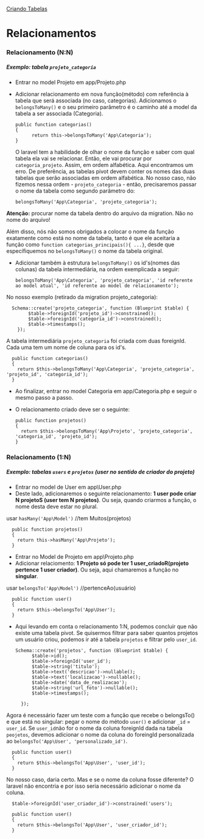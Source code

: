 [Criando Tabelas](https://github.com/amandamcmolina/laravel/blob/master/criandoTabelasLaravel.md)

# Relacionamentos

### Relacionamento (N:N)
##### Exemplo: tabela `projeto_categoria`

- Entrar no model Projeto em app/Projeto.php
- Adicionar relacionamento em nova função(método) com referência à tabela que será associada (no caso, categorias). Adicionamos o `belongsToMany()` e o seu primeiro parâmetro é o caminho até a model da tabela a ser associada (Categoria).
      
      public function categorias()
      {
            return this->belongsToMany('App\Categoria');
      }
      
   O laravel tem a habilidade de olhar o nome da função e saber com qual tabela ela vai se relacionar. Então, ele vai procurar por `categoria_projeto`. Assim, em ordem alfabética. Aqui encontramos um erro. De preferência, as tabelas pivot devem conter os nomes das duas tabelas que serão associadas em ordem alfabética.
   No nosso caso, não fizemos nessa ordem -  `projeto_categoria` -  então, precisaremos passar o nome da tabela como segundo parâmetro 
   do: 
   
      belongsToMany('App\Categoria', 'projeto_categoria');
 **Atenção:** procurar nome da tabela dentro do arquivo da migration. Não no nome do arquivo!
 
 Além disso, nós não somos obrigados a colocar o nome da função exatamente como está no nome da tabela, tanto é que      ele aceitaria a função como `function categorias_principais(){ ...}`, desde que específiquemos no `belongsToMany()` o nome da tabela original. 
- Adicionar também à estrutura `belongsToMany()` os id's(nomes das colunas) da tabela intermediária, na ordem exemplicada a seguir: 

      belongsToMany('App\Categoria', 'projeto_categoria', 'id referente ao model atual', 'id referente ao model de relacionamento');

No nosso exemplo (retirado da migration projeto_categoria):
      
      Schema::create('projeto_categoria', function (Blueprint $table) {
            $table->foreignId('projeto_id')->constrained();
            $table->foreignId('categoria_id')->constrained();
            $table->timestamps();
        });
A tabela intermediária `projeto_categoria` foi criada com duas foreignId. Cada uma tem um nome de coluna para os id's.

      public function categorias()
      {
        return $this->belongsToMany('App\Categoria', 'projeto_categoria', 'projeto_id', 'categoria_id');
      }
      
- Ao finalizar, entrar no model Categoria em app/Categoria.php e seguir o mesmo passo a passo.
- O relacionamento criado deve ser o seguinte:

      public function projetos()
      {
        return $this->belongsToMany('App\Projeto', 'projeto_categoria', 'categoria_id', 'projeto_id');
      }
      
### Relacionamento (1:N)
##### Exemplo: tabelas `users` e `projetos` (user no sentido de criador do projeto)

- Entrar no model de User em app\User.php
- Deste lado, adicionaremos o seguinte relacionamento: **1 user pode criar N projetoS (user tem N projetos)**. 
Ou seja, quando criarmos a função, o nome desta deve estar no plural. 

usar `hasMany('App\Model')` //tem Muitos(projetos)
  
      public function projetos()
      {
        return this->hasMany('App\Projeto');
      }
      
- Entrar no Model de Projeto em app\Projeto.php
- Adicionar relaciomento: **1 Projeto só pode ter 1 user_criadoR(projeto pertence 1 user criador)**. 
Ou seja, aqui chamaremos a função no **singular**. 

usar `belongsTo('App\Model')` //pertenceAo(usuário)

      public function user()
      {
        return $this->belongsTo('App\User');
      }

- Aqui levando em conta o relacionamento 1:N, podemos concluir que não existe uma tabela pivot. Se quisermos filtrar para saber quantos projetos um usuário criou, 
podemos ir até a tabela `projetos` e filtrar pelo `user_id`.

      Schema::create('projetos', function (Blueprint $table) {
            $table->id();
            $table->foreignId('user_id');
            $table->string('titulo');
            $table->text('descricao')->nullable();
            $table->text('localizacao')->nullable();
            $table->date('data_de_realizacao');
            $table->string('url_foto')->nullable();
            $table->timestamps();

        });


Agora é necessário fazer um teste com a função que recebe o belongsTo() e que está no singular: pegar o nome do método `user()` e adicionar `_id` = `user_id`. Se `user_id`não for o nome da coluna foreignId dada na tabela `peojetos`, devemos adicionar o nome da coluna do foreingId personalizada ao `belongsTo('App\User', 'personalizado_id')`.

      public function user()
      {
        return $this->belongsTo('App\User', 'user_id');
      }
No nosso caso, daria certo. Mas e se o nome da coluna fosse diferente? O laravel não encontria e por isso seria necessário adicionar o nome da coluna.

      $table->foreignId('user_criador_id')->constrained('users');
      
      public function user()
      {
        return $this->belongsTo('App\User', 'user_criador_id');
      }
      


  

